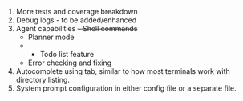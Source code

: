 1. More tests and coverage breakdown
2. Debug logs - to be added/enhanced
3. Agent capabilities
    ~~- Shell commands~~
    - Planner mode
    - - Todo list feature
    - Error checking and fixing
4. Autocomplete using tab, similar to how most terminals work with directory listing.
5. System prompt configuration in either config file or a separate file.